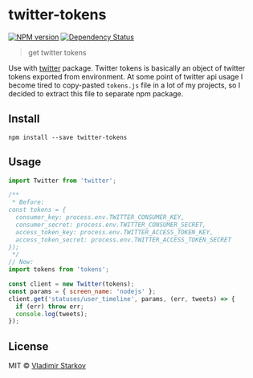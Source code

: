 # twitter-tokens

[![NPM version][npm-image]][npm-url]
[![Dependency Status][depstat-image]][depstat-url]

> get twitter tokens


Use with [twitter][tw] package. Twitter tokens is basically an object of twitter tokens exported from environment. At some point of twitter api usage I become tired to copy-pasted `tokens.js` file in a lot of my projects, so I decided to extract this file to separate npm package.

[tw]: http://npmjs.org/package/twitter

## Install

    npm install --save twitter-tokens

## Usage

```js
import Twitter from 'twitter';

/**
 * Before:
const tokens = {
  consumer_key: process.env.TWITTER_CONSUMER_KEY,
  consumer_secret: process.env.TWITTER_CONSUMER_SECRET,
  access_token_key: process.env.TWITTER_ACCESS_TOKEN_KEY,
  access_token_secret: process.env.TWITTER_ACCESS_TOKEN_SECRET
});
 */
// Now:
import tokens from 'tokens';

const client = new Twitter(tokens);
const params = { screen_name: 'nodejs' };
client.get('statuses/user_timeline', params, (err, tweets) => {
  if (err) throw err;
  console.log(tweets);
});
```

## License

MIT © [Vladimir Starkov](https://iamstarkov.com)

[npm-url]: https://npmjs.org/package/twitter-tokens
[npm-image]: https://img.shields.io/npm/v/twitter-tokens.svg?style=flat-square

[depstat-url]: https://david-dm.org/iamstarkov/twitter-tokens
[depstat-image]: https://david-dm.org/iamstarkov/twitter-tokens.svg?style=flat-square
